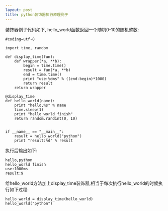 ```yaml
---
layout: post
title: python装饰器执行原理例子
---
```


装饰器例子代码如下, hello_world函数返回一个随机0-10的随机整数:

    #coding=utf-8

    import time, random

    def display_time(fun):
        def wrapper(*a, **b):
            begin = time.time()
            result = fun(*a, **b)
            end = time.time()
            print "use:%dms" % ((end-begin)*1000)
            return result
        return wrapper
       
    @display_time 
    def hello_world(name):
        print "hello,%s" % name
        time.sleep(1)
        print "hello_world finish"
        return random.randint(0, 10)
        

    if __name__ == "__main__":
        result = hello_world("python")
        print "result:%d" % result

执行后输出如下:

    hello,python
    hello_world finish
    use:1000ms
    result:9

给hello\_world方法加上display\_time装饰器,相当于每次执行hello_world的时候执行如下过程:

    hello_world = display_time(hello_world)
    hello_world("python")
